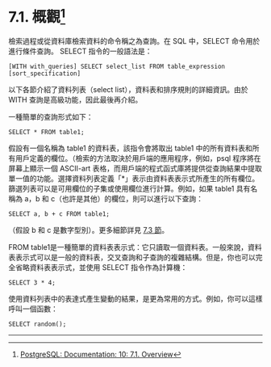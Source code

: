 # 7.1. 概觀[^1]

檢索過程或從資料庫檢索資料的命令稱之為查詢。在 SQL 中，SELECT 命令用於進行條件查詢。 SELECT 指令的一般語法是：

```
[WITH with_queries] SELECT select_list FROM table_expression [sort_specification]
```

以下各節介紹了資料列表（select list），資料表和排序規則的詳細資訊。由於 WITH 查詢是高級功能，因此最後再介紹。

一種簡單的查詢形式如下：

```
SELECT * FROM table1;
```

假設有一個名稱為 table1 的資料表，該指令會將取出 table1 中的所有資料表和所有用戶定義的欄位。（檢索的方法取決於用戶端的應用程序，例如，psql 程序將在屏幕上顯示一個 ASCII-art 表格，而用戶端的程式函式庫將提供從查詢結果中提取單一值的功能。選擇資料列表定義「\*」表示由資料表表示式所產生的所有欄位。篩選列表可以是可用欄位的子集或使用欄位進行計算。例如，如果 table1 具有名稱為 a，b 和 c（也許是其他）的欄位，則可以進行以下查詢：

```
SELECT a, b + c FROM table1;
```

（假設 b 和 c 是數字型別）。更多細節詳見 [7.3 節](/ii-the-sql-language/queries/73-select-lists.md)。

FROM table1是一種簡單的資料表表示式：它只讀取一個資料表。一般來說，資料表表示式可以是一般的資料表，交叉查詢和子查詢的複雜結構。但是，你也可以完全省略資料表表示式，並使用 SELECT 指令作為計算機：

```
SELECT 3 * 4;
```

使用資料列表中的表達式產生變動的結果，是更為常用的方式。例如，你可以這樣呼叫一個函數：

```
SELECT random();
```

---

[^1]: [PostgreSQL: Documentation: 10: 7.1. Overview](https://www.postgresql.org/docs/10/static/queries-overview.html)

